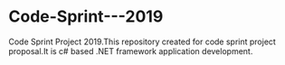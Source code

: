 # Code-Sprint---2019
Code Sprint Project 2019.This repository created for code sprint project proposal.It is c# based .NET framework application development.
